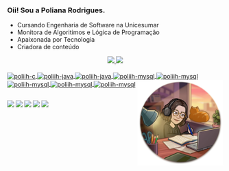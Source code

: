 ### Oii! Sou a Poliana Rodrigues.


- Cursando Engenharia de Software na Unicesumar
- Monitora de Algoritimos e Lógica de Programação
- Apaixonada por Tecnologia
- Criadora de conteúdo
  

<div align="center">
  <a href="https://github.com/poliih">
  <img height="160em" src="https://github-readme-stats.vercel.app/api?username=poliih&show_icons=true&theme=dracula&include_all_commits=true&count_private=true"/>
  <img height="160em" src="https://github-readme-stats.vercel.app/api/top-langs/?username=poliih&layout=compact&langs_count=7&theme=dracula"/>
</div>

</div>  
 <div style="display: inline_block"><br>
  <img align="center" alt="poliih-c" height="50" width="60" src="https://cdn.jsdelivr.net/gh/devicons/devicon/icons/c/c-original.svg" />
  <img align="center" alt="poliih-java" height="50" width="60" src="https://cdn.jsdelivr.net/gh/devicons/devicon@latest/icons/python/python-original-wordmark.svg" />
   <img align="center" alt="poliih-java" height="50" width="60" src="https://cdn.jsdelivr.net/gh/devicons/devicon/icons/java/java-original-wordmark.svg" />
  <img align="center" alt="poliih-mysql" height="50" width="60" src="https://cdn.jsdelivr.net/gh/devicons/devicon/icons/mysql/mysql-plain-wordmark.svg" />
  <img align="center" alt="poliih-mysql" height="50" width="60" src="https://cdn.jsdelivr.net/gh/devicons/devicon@latest/icons/react/react-original-wordmark.svg" />
   <img align="center" alt="poliih-mysql" height="50" width="60" src="https://cdn.jsdelivr.net/gh/devicons/devicon@latest/icons/javascript/javascript-original.svg" />
    <img align="center" alt="poliih-mysql" height="50" width="60" src="https://cdn.jsdelivr.net/gh/devicons/devicon@latest/icons/html5/html5-original-wordmark.svg" />
    <img align="center" alt="poliih-mysql" height="50" width="60" src="https://cdn.jsdelivr.net/gh/devicons/devicon@latest/icons/css3/css3-original-wordmark.svg" /> 
       
          
          
          
          
          
          
   
 <img align='right' src="https://github.com/Poliih/Poliih/blob/main/studying.png" heigth="200" width="200">
</div>
  
##

  <a href="https://www.instagram.com/poliih.rodrigues/" target="_blank"><img src="https://img.shields.io/badge/-Instagram-%23E4405F?style=for-the-badge&logo=instagram&logoColor=white" target="_blank"></a>
  <a href="https://www.linkedin.com/in/poliana-rodrigues-da-silva-96904120a/" target="_blank"><img src="https://img.shields.io/badge/-LinkedIn-%230077B5?style=for-the-badge&logo=linkedin&logoColor=white" target="_blank"></a> 
  <a href = "mailto:polianarodriguesds@gmail.com"><img src="https://img.shields.io/badge/-Gmail-%23333?style=for-the-badge&logo=gmail&logoColor=white" target="_blank"></a>
  <a href="https://www.tiktok.com/@bolhanerd_" target="_blank"><img src="https://img.shields.io/badge/TikTok-000000?style=for-the-badge&logo=tiktok&logoColor=white" target="_blank"></a>
  <a href="https://linktr.ee/poliih.rodrigues" target="_blank"><img src="https://img.shields.io/badge/linktree-39E09B?style=for-the-badge&logo=linktree&logoColor=white"></a>
  
  
 
